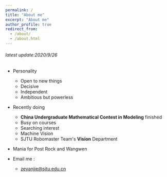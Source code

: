 ```yaml
---
permalink: /
title: "About me"
excerpt: "About me"
author_profile: true
redirect_from: 
  - /about/
  - /about.html
---
```


###### latest update:2020/9/26 
- Personality
  - Open to new things
  - Decisive
  - Independent
  - Ambitious but powerless

- Recently doing
  - **China Undergraduate Mathematical Contest in Modeling** finished
  - Busy on courses
  - Searching interest
  - Machine Vision
  - SJTU Robomaster Team's **Vision** Department
  
- Mania for Post Rock and Wangwen

- Email me : 
  - zeyanjie@sjtu.edu.cn


